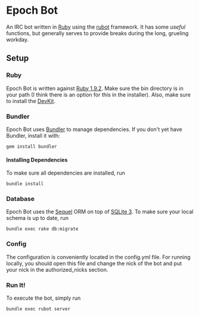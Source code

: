 # Epoch Bot

An IRC bot written in [Ruby](http://www.ruby-lang.org/en/) using the
[rubot](https://github.com/thorncp/rubot) framework. It has some _useful_
functions, but generally serves to provide breaks during the long, grueling
workday.

## Setup

### Ruby

Epoch Bot is written against [Ruby 1.9.2](http://rubyinstaller.org/downloads/).
Make sure the bin directory is in your path (I think there is an option for
this in the installer). Also, make sure to install the
[DevKit](http://rubyinstaller.org/downloads/).

### Bundler

Epoch Bot uses [Bundler](http://gembundler.com/) to manage dependencies. If you
don't yet have Bundler, install it with:

    gem install bundler

#### Installing Dependencies

To make sure all dependencies are installed, run

    bundle install

### Database

Epoch Bot uses the [Sequel](http://sequel.rubyforge.org/) ORM on top of [SQLite
3](http://www.sqlite.org/). To make sure your local schema is up to date, run

    bundle exec rake db:migrate

### Config

The configuration is conveniently located in the config.yml file. For running
locally, you should open this file and change the nick of the bot and put your
nick in the authorized_nicks section.

### Run It!

To execute the bot, simply run

    bundle exec rubot server
